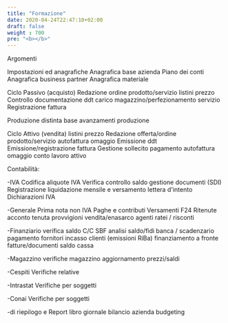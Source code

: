 ```yaml
---
title: "Formazione"
date: 2020-04-24T22:47:10+02:00
draft: false
weight : 700
pre: "<b></b>"
---
```


Argomenti

Impostazioni ed anagrafiche
Anagrafica base azienda
Piano dei conti
Anagrafica business partner
Anagrafica materiale

Ciclo Passivo (acquisto)
Redazione ordine prodotto/servizio
listini prezzo
Controllo documentazione ddt carico magazzino/perfezionamento servizio
Registrazione fattura

Produzione
distinta base
avanzamenti produzione

Ciclo Attivo (vendita)
listini prezzo
Redazione offerta/ordine prodotto/servizio
autofattura omaggio
Emissione ddt 
Emissione/registrazione fattura
Gestione sollecito pagamento
autofattura omaggio
conto lavoro attivo

Contabilità: 

-IVA
Codifica aliquote IVA
Verifica controllo saldo gestione documenti (SDI)
Registrazione liquidazione mensile e versamento
lettera d'intento
Dichiarazioni IVA

-Generale
Prima nota non IVA
Paghe e contributi
Versamenti F24 
Ritenute acconto
tenuta provvigioni vendita/enasarco agenti
ratei / risconti


-Finanziario
verifica saldo C/C SBF
analisi saldo/fidi banca / scadenzario
pagamento fornitori
incasso clienti (emissioni RiBa)
finanziamento a fronte fatture/documenti
saldo cassa

-Magazzino
verifiche magazzino aggiornamento prezzi/saldi

-Cespiti
Verifiche relative 

-Intrastat
Verifiche per soggetti 

-Conai
Verifiche per soggetti

-di riepilogo e Report
libro giornale 
bilancio azienda
budgeting









